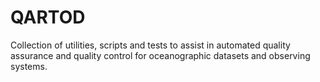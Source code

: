 QARTOD
======

Collection of utilities, scripts and tests to assist in automated quality assurance and quality control for oceanographic datasets and observing systems.

